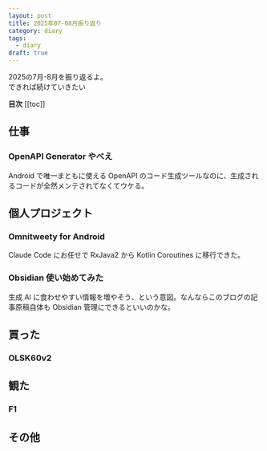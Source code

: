```yaml
---
layout: post
title: 2025年07-08月振り返り
category: diary
tags:
  - diary
draft: true
---
```


2025の7月-8月を振り返るよ。  
できれば続けていきたい

**目次**
[[toc]]

## 仕事

### OpenAPI Generator やべえ

Android で唯一まともに使える OpenAPI のコード生成ツールなのに、生成されるコードが全然メンテされてなくてウケる。

## 個人プロジェクト

### Omnitweety for Android

Claude Code にお任せで RxJava2 から Kotlin Coroutines に移行できた。

### Obsidian 使い始めてみた

生成 AI に食わせやすい情報を増やそう、という意図。なんならこのブログの記事原稿自体も Obsidian 管理にできるといいのかな。

## 買った

### OLSK60v2

## 観た

### F1

## その他
